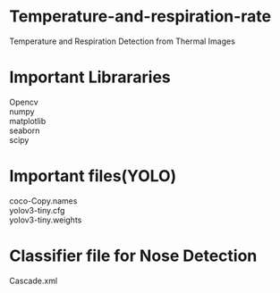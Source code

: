 # Temperature-and-respiration-rate
Temperature and Respiration Detection from Thermal Images
# Important Librararies 
Opencv<br />
numpy<br />
matplotlib<br />
seaborn<br />
scipy<br />
# Important files(YOLO)
coco-Copy.names<br />
yolov3-tiny.cfg<br />
yolov3-tiny.weights<br />
# Classifier file for Nose Detection
Cascade.xml
